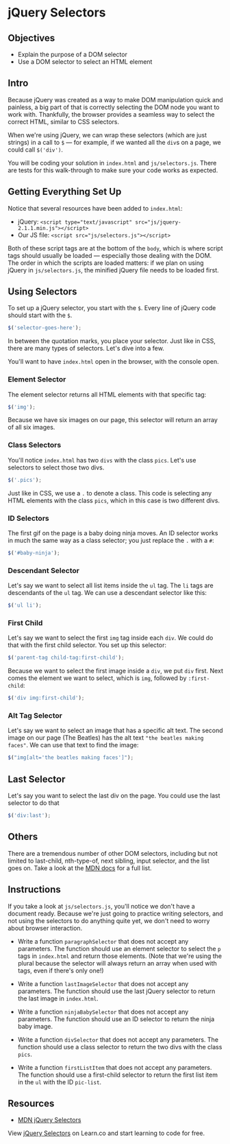 # jQuery Selectors

## Objectives

- Explain the purpose of a DOM selector
- Use a DOM selector to select an HTML element

## Intro

Because jQuery was created as a way to make DOM manipulation quick and painless,
a big part of that is correctly selecting the DOM node you want to work with.
Thankfully, the browser provides a seamless way to select the correct HTML,
similar to CSS selectors.

When we're using jQuery, we can wrap these selectors (which are just strings) in
a call to `$` — for example, if we wanted all the `div`s on a page, we could
call `$('div')`.

You will be coding your solution in `index.html` and `js/selectors.js`. There
are tests for this walk-through to make sure your code works as expected.

## Getting Everything Set Up

Notice that several resources have been added to `index.html`:

- jQuery: `<script type="text/javascript" src="js/jquery-2.1.1.min.js"></script>`
- Our JS file: `<script src="js/selectors.js"></script>`

Both of these script tags are at the bottom of the `body`, which is where script
tags should usually be loaded — especially those dealing with the DOM. The order
in which the scripts are loaded matters: if we plan on using jQuery in
`js/selectors.js`, the minified jQuery file needs to be loaded first.

## Using Selectors

To set up a jQuery selector, you start with the `$`. Every line of jQuery code
should start with the `$`.

```js
$('selector-goes-here');
```

In between the quotation marks, you place your selector. Just like in CSS, there
are many types of selectors. Let's dive into a few.

You'll want to have `index.html` open in the browser, with the console open.

### Element Selector

The element selector returns all HTML elements with that specific tag:

```js
$('img');
```

Because we have six images on our page, this selector will return an array of
all six images.

### Class Selectors

You'll notice `index.html` has two `divs` with the class `pics`. Let's use
selectors to select those two divs.

```js
$('.pics');
```

Just like in CSS, we use a `.` to denote a class. This code is selecting any
HTML elements with the class `pics`, which in this case is two different divs.

### ID Selectors

The first gif on the page is a baby doing ninja moves. An ID selector works in
much the same way as a class selector; you just replace the `.` with a `#`:

```js
$('#baby-ninja');
```

### Descendant Selector

Let's say we want to select all list items inside the `ul` tag. The `li` tags
are descendants of the `ul` tag. We can use a descendant selector like this:

```js
$('ul li');
```

### First Child

Let's say we want to select the first `img` tag inside each `div`. We could do
that with the first child selector. You set up this selector:

```js
$('parent-tag child-tag:first-child');
```

Because we want to select the first image inside a `div`, we put `div` first.
Next comes the element we want to select, which is `img`, followed by
`:first-child`:

```js
$('div img:first-child');
```

### Alt Tag Selector

Let's say we want to select an image that has a specific alt text. The second
image on our page (The Beatles) has the alt text `"the beatles making faces"`.
We can use that text to find the image:

```js
$("img[alt='the beatles making faces']");
```

## Last Selector

Let's say you want to select the last div on the page. You could use the last
selector to do that

```js
$('div:last');
```

## Others

There are a tremendous number of other DOM selectors, including but not limited
to last-child, nth-type-of, next sibling, input selector, and the list goes on.
Take a look at the [MDN docs][docs] for a
full list.

## Instructions

If you take a look at `js/selectors.js`, you'll notice we don't have a document
ready. Because we're just going to practice writing selectors, and not using the
selectors to do anything quite yet, we don't need to worry about browser
interaction.

- Write a function `paragraphSelector` that does not accept any parameters. The
  function should use an element selector to select the `p` tags in `index.html`
  and return those elements. (Note that we're using the plural because the
  selector will always return an array when used with tags, even if there's only
  one!)

- Write a function `lastImageSelector` that does not accept any parameters. The
  function should use the last jQuery selector to return the last image in
  `index.html`.

- Write a function `ninjaBabySelector` that does not accept any parameters. The
  function should use an ID selector to return the ninja baby image.

- Write a function `divSelector` that does not accept any parameters. The function
  should use a class selector to return the two divs with the class `pics`.

- Write a function `firstListItem` that does not accept any parameters. The
  function should use a first-child selector to return the first list item in the
  `ul` with the ID `pic-list`.

## Resources

- [MDN jQuery Selectors](https://api.jquery.com/category/selectors/)

[docs]: https://api.jquery.com/category/selectors/

<p data-visibility='hidden'>View <a href='https://learn.co/lessons/jquery-selectors-readme'>jQuery Selectors</a> on Learn.co and start learning to code for free.</p>
